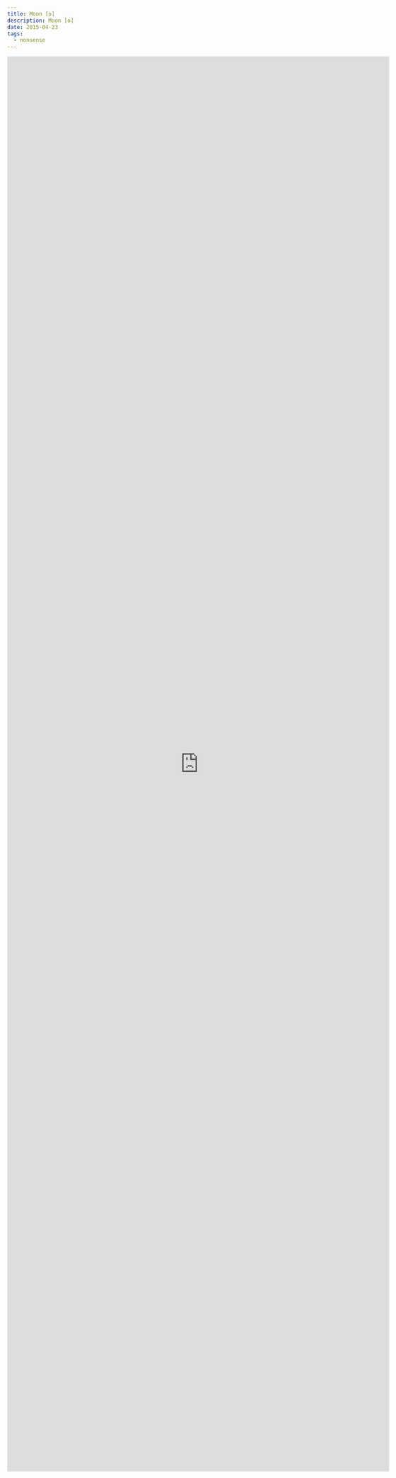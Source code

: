 ```yaml
---
title: Moon [o]
description: Moon [o]
date: 2015-04-23
tags:
  - nonsense
---
```

<body style="margin:0">
<iframe src="https://notapastor.tumblr.com/post/117174712782/moon" style="border: none; width: 90vw; height: 80vh"></iframe>